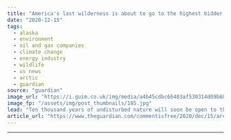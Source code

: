 ```yaml
---
title: "America's last wilderness is about to go to the highest bidder for oil drilling | Kim Heacox"
date: "2020-12-15"
tags: 
  - alaska
  - environment
  - oil and gas companies
  - climate change
  - energy industry
  - wildlife
  - us news
  - arctic
  - guardian
source: "guardian"
image_url: "https://i.guim.co.uk/img/media/a4b45cdbc66403af530314d09b682b5a3b65ca07/0_200_3000_1800/master/3000.jpg?width=460&quality=85&auto=format&fit=max&s=6b0d752af68ec17d3c6ce58626c9434b"
image_fp: "/assets/img/post_thumbnails/185.jpg"
lead: "Ten thousand years of undisturbed nature will soon be open to the highest bidder, starting at $25 an acreLanguage is everything.Those who argue for oil drilling in the Arctic national wildlife refuge, a place of stunning wild beauty in far north-east..."
article_url: "https://www.theguardian.com/commentisfree/2020/dec/15/arctic-national-wildlife-refuge-oil-drilling-highest-bidder"
---
```


---
